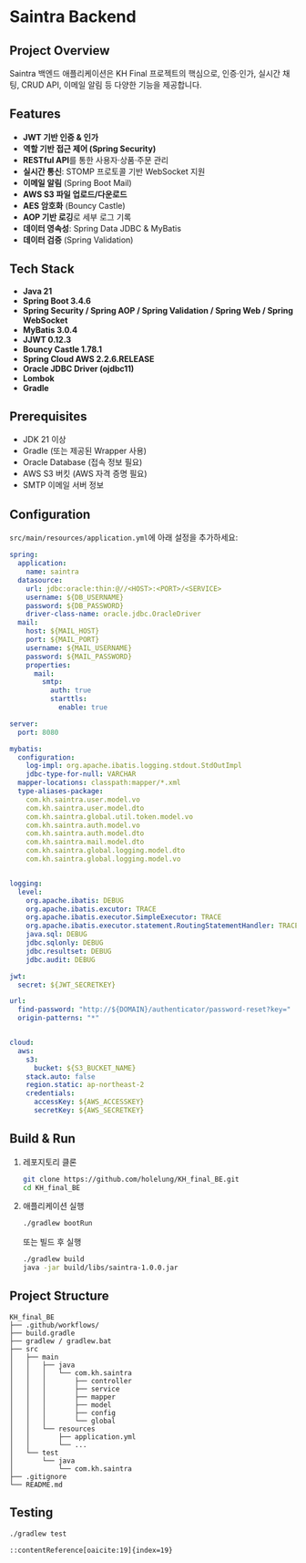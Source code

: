 

# Saintra Backend

## Project Overview

Saintra 백엔드 애플리케이션은 KH Final 프로젝트의 핵심으로, 인증·인가, 실시간 채팅, CRUD API, 이메일 알림 등 다양한 기능을 제공합니다.

## Features

- **JWT 기반 인증 & 인가** 
- **역할 기반 접근 제어 (Spring Security)** 
- **RESTful API**를 통한 사용자·상품·주문 관리  
- **실시간 통신**: STOMP 프로토콜 기반 WebSocket 지원 
- **이메일 알림** (Spring Boot Mail) 
- **AWS S3 파일 업로드/다운로드** 
- **AES 암호화** (Bouncy Castle) 
- **AOP 기반 로깅**로 세부 로그 기록 
- **데이터 영속성**: Spring Data JDBC & MyBatis 
- **데이터 검증** (Spring Validation) 

## Tech Stack

- **Java 21** 
- **Spring Boot 3.4.6** 
- **Spring Security / Spring AOP / Spring Validation / Spring Web / Spring WebSocket** 
- **MyBatis 3.0.4** 
- **JJWT 0.12.3** 
- **Bouncy Castle 1.78.1** 
- **Spring Cloud AWS 2.2.6.RELEASE** 
- **Oracle JDBC Driver (ojdbc11)** 
- **Lombok** 
- **Gradle** 

## Prerequisites

- JDK 21 이상  
- Gradle (또는 제공된 Wrapper 사용)  
- Oracle Database (접속 정보 필요)  
- AWS S3 버킷 (AWS 자격 증명 필요)  
- SMTP 이메일 서버 정보  

## Configuration

`src/main/resources/application.yml`에 아래 설정을 추가하세요:

```yaml
spring:
  application:
    name: saintra
  datasource:
    url: jdbc:oracle:thin:@//<HOST>:<PORT>/<SERVICE>
    username: ${DB_USERNAME}
    password: ${DB_PASSWORD}
    driver-class-name: oracle.jdbc.OracleDriver
  mail:
    host: ${MAIL_HOST}
    port: ${MAIL_PORT}
    username: ${MAIL_USERNAME}
    password: ${MAIL_PASSWORD}
    properties:
      mail:
        smtp:
          auth: true
          starttls:
            enable: true

server:
  port: 8080

mybatis:
  configuration:
    log-impl: org.apache.ibatis.logging.stdout.StdOutImpl
    jdbc-type-for-null: VARCHAR
  mapper-locations: classpath:mapper/*.xml
  type-aliases-package: 
    com.kh.saintra.user.model.vo
    com.kh.saintra.user.model.dto
    com.kh.saintra.global.util.token.model.vo
    com.kh.saintra.auth.model.vo
    com.kh.saintra.auth.model.dto
    com.kh.saintra.mail.model.dto
    com.kh.saintra.global.logging.model.dto
    com.kh.saintra.global.logging.model.vo


logging:
  level:
    org.apache.ibatis: DEBUG
    org.apache.ibatis.excutor: TRACE
    org.apache.ibatis.executor.SimpleExecutor: TRACE
    org.apache.ibatis.executor.statement.RoutingStatementHandler: TRACE
    java.sql: DEBUG
    jdbc.sqlonly: DEBUG
    jdbc.resultset: DEBUG
    jdbc.audit: DEBUG

jwt:
  secret: ${JWT_SECRETKEY}

url:
  find-password: "http://${DOMAIN}/authenticator/password-reset?key="
  origin-patterns: "*"


cloud:
  aws:
    s3:
      bucket: ${S3_BUCKET_NAME}
    stack.auto: false
    region.static: ap-northeast-2
    credentials:
      accessKey: ${AWS_ACCESSKEY}
      secretKey: ${AWS_SECRETKEY}

```

## Build & Run

1. 레포지토리 클론

   ```bash
   git clone https://github.com/holelung/KH_final_BE.git
   cd KH_final_BE
   ```

2. 애플리케이션 실행

   ```bash
   ./gradlew bootRun
   ```

   또는 빌드 후 실행

   ```bash
   ./gradlew build
   java -jar build/libs/saintra-1.0.0.jar
   ```

## Project Structure

```
KH_final_BE
├── .github/workflows/
├── build.gradle
├── gradlew / gradlew.bat
├── src
│   ├── main
│   │   ├── java
│   │   │   └── com.kh.saintra
│   │   │       ├── controller
│   │   │       ├── service
│   │   │       ├── mapper
│   │   │       ├── model
│   │   │       ├── config
│   │   │       └── global
│   │   └── resources
│   │       ├── application.yml
│   │       └── ...
│   └── test
│       └── java
│           └── com.kh.saintra
├── .gitignore
└── README.md
```

## Testing

```bash
./gradlew test
```

```
::contentReference[oaicite:19]{index=19}
```
